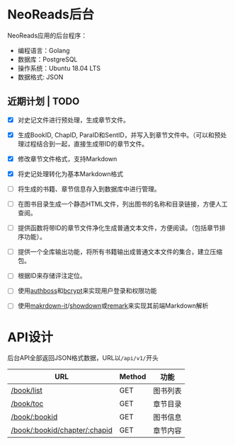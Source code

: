 # NeoReads后台

NeoReads应用的后台程序：

- 编程语言：Golang
- 数据库：PostgreSQL
- 操作系统：Ubuntu 18.04 LTS
- 数据格式: JSON

## 近期计划 | TODO

- [x] 对史记文件进行预处理，生成章节文件。
- [x] 生成BookID, ChapID, ParaID和SentID，并写入到章节文件中。（可以和预处理过程结合到一起，直接生成带ID的章节文件。
- [x] 修改章节文件格式，支持Markdown
- [x] 将史记处理转化为基本Markdown格式
- [ ] 将生成的书籍、章节信息存入到数据库中进行管理。
- [ ] 在图书目录生成一个静态HTML文件，列出图书的名称和目录链接，方便人工查阅。
- [ ] 提供函数将带ID的章节文件净化生成普通文本文件，方便阅读。（包括章节排序功能）。
- [ ] 提供一个全库输出功能，将所有书籍输出成普通文本文件的集合，建立压缩包。
- [ ] 根据ID来存储评注定位。
- [ ] 使用[authboss](https://github.com/volatiletech/authboss)和[bcrypt](https://godoc.org/golang.org/x/crypto/bcrypt)来实现用户登录和权限功能
- [ ] 使用[makrdown-it](https://github.com/markdown-it/markdown-it)/[showdown](https://github.com/showdownjs/showdown)或[remark](https://github.com/remarkjs/remark)来实现其前端Markdown解析


# API设计

后台API全部返回JSON格式数据，URL以`/api/v1/`开头

| URL | Method | 功能 |
| --- | --- | --- |
| [/book/list](docs/book/list.md) | GET | 图书列表 |
| [/book/toc](docs/book/toc.md) | GET | 章节目录|
| [/book/:bookid](docs/book/info.md) | GET | 图书信息 |
| [/book/:bookid/chapter/:chapid](docs/book/chapter.md) | GET | 章节内容 |
